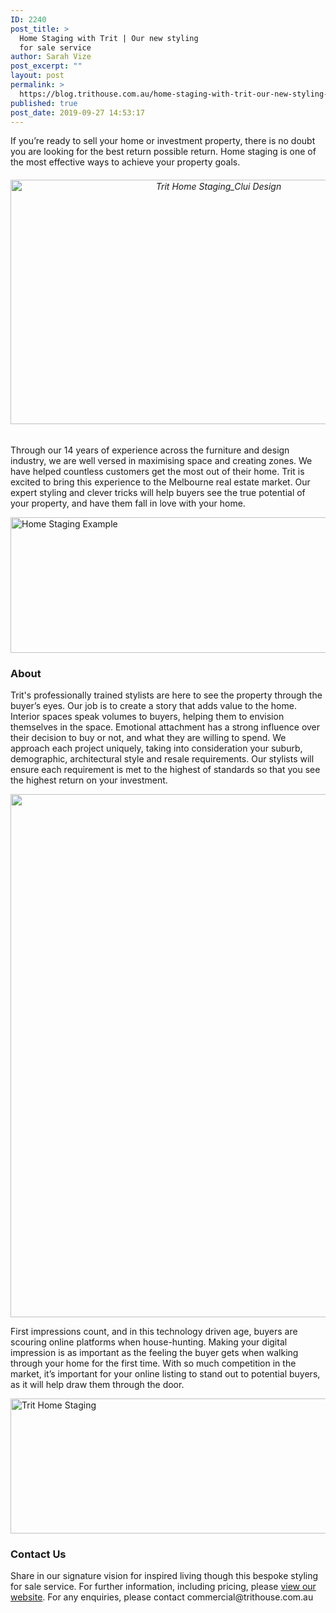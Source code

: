 ```yaml
---
ID: 2240
post_title: >
  Home Staging with Trit | Our new styling
  for sale service
author: Sarah Vize
post_excerpt: ""
layout: post
permalink: >
  https://blog.trithouse.com.au/home-staging-with-trit-our-new-styling-for-sale-service
published: true
post_date: 2019-09-27 14:53:17
---
```

If you’re ready to sell your home or investment property, there is no doubt you are looking for the best return possible return. Home staging is one of the most effective ways to achieve your property goals.
<h6 style="text-align: center;"><a href="https://www.trithouse.com.au/homestaging"><img class="aligncenter size-large wp-image-2245" src="https://blog.trithouse.com.au/wp-content/uploads/2019/09/Home-Staging-1024x616.jpg" alt="Trit Home Staging_Clui Design" width="650" height="391" data-wp-pid="2245" /></a></h6>
Through our 14 years of experience across the furniture and design industry, we are well versed in maximising space and creating zones. We have helped countless customers get the most out of their home. Trit is excited to bring this experience to the Melbourne real estate market. Our expert styling and clever tricks will help buyers see the true potential of your property, and have them fall in love with your home.

<a href="https://www.trithouse.com.au/homestaging"><img class="aligncenter size-large wp-image-2243" src="https://blog.trithouse.com.au/wp-content/uploads/2019/09/staging-1024x342.jpg" alt="Home Staging Example" width="650" height="217" data-wp-pid="2243" /></a>
<h3>About</h3>
Trit's professionally trained stylists are here to see the property through the buyer’s eyes. Our job is to create a story that adds value to the home. Interior spaces speak volumes to buyers, helping them to envision themselves in the space. Emotional attachment has a strong influence over their decision to buy or not, and what they are willing to spend. We approach each project uniquely, taking into consideration your suburb, demographic, architectural style and resale requirements. Our stylists will ensure each requirement is met to the highest of standards so that you see the highest return on your investment.

<a href="https://www.trithouse.com.au/homestaging"><img class="aligncenter size-large wp-image-2248" src="https://blog.trithouse.com.au/wp-content/uploads/2019/09/Venice-Bok-Ancestors-Faberge-Shaperalito-1-795x1024.jpg" alt="" width="650" height="837" data-wp-pid="2248" /></a>

First impressions count, and in this technology driven age, buyers are scouring online platforms when house-hunting. Making your digital impression is as important as the feeling the buyer gets when walking through your home for the first time. With so much competition in the market, it’s important for your online listing to stand out to potential buyers, as it will help draw them through the door.

<a href="https://www.trithouse.com.au/homestaging"><img class="aligncenter size-large wp-image-2247" src="https://blog.trithouse.com.au/wp-content/uploads/2019/09/Home-Staging2-1024x341.jpg" alt="Trit Home Staging" width="650" height="216" data-wp-pid="2247" /></a>
<h3>Contact Us</h3>
Share in our signature vision for inspired living though this bespoke styling for sale service. For further information, including pricing, please <a href="https://www.trithouse.com.au/homestaging">view our website</a>. For any enquiries, please contact commercial@trithouse.com.au